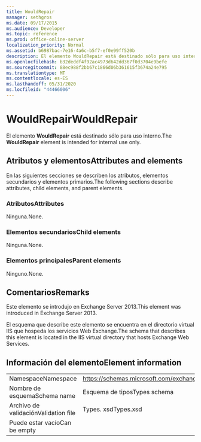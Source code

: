 ```yaml
---
title: WouldRepair
manager: sethgros
ms.date: 09/17/2015
ms.audience: Developer
ms.topic: reference
ms.prod: office-online-server
localization_priority: Normal
ms.assetid: b6987bac-7e16-4a6c-b5f7-ef0e99ff520b
description: El elemento WouldRepair está destinado sólo para uso interno.
ms.openlocfilehash: b32deddf4f92ac4973d642dd367f0d3704e9befe
ms.sourcegitcommit: 88ec988f2bb67c1866d06b361615f3674a24e795
ms.translationtype: MT
ms.contentlocale: es-ES
ms.lasthandoff: 05/31/2020
ms.locfileid: "44466006"
---
```

# <a name="wouldrepair"></a><span data-ttu-id="459a1-103">WouldRepair</span><span class="sxs-lookup"><span data-stu-id="459a1-103">WouldRepair</span></span>

<span data-ttu-id="459a1-104">El elemento **WouldRepair** está destinado sólo para uso interno.</span><span class="sxs-lookup"><span data-stu-id="459a1-104">The **WouldRepair** element is intended for internal use only.</span></span> 

## <a name="attributes-and-elements"></a><span data-ttu-id="459a1-105">Atributos y elementos</span><span class="sxs-lookup"><span data-stu-id="459a1-105">Attributes and elements</span></span>

<span data-ttu-id="459a1-106">En las siguientes secciones se describen los atributos, elementos secundarios y elementos primarios.</span><span class="sxs-lookup"><span data-stu-id="459a1-106">The following sections describe attributes, child elements, and parent elements.</span></span>
  
### <a name="attributes"></a><span data-ttu-id="459a1-107">Atributos</span><span class="sxs-lookup"><span data-stu-id="459a1-107">Attributes</span></span>

<span data-ttu-id="459a1-108">Ninguna.</span><span class="sxs-lookup"><span data-stu-id="459a1-108">None.</span></span>
  
### <a name="child-elements"></a><span data-ttu-id="459a1-109">Elementos secundarios</span><span class="sxs-lookup"><span data-stu-id="459a1-109">Child elements</span></span>

<span data-ttu-id="459a1-110">Ninguna.</span><span class="sxs-lookup"><span data-stu-id="459a1-110">None.</span></span>
  
### <a name="parent-elements"></a><span data-ttu-id="459a1-111">Elementos principales</span><span class="sxs-lookup"><span data-stu-id="459a1-111">Parent elements</span></span>

<span data-ttu-id="459a1-112">Ninguno.</span><span class="sxs-lookup"><span data-stu-id="459a1-112">None.</span></span>
  
## <a name="remarks"></a><span data-ttu-id="459a1-113">Comentarios</span><span class="sxs-lookup"><span data-stu-id="459a1-113">Remarks</span></span>

<span data-ttu-id="459a1-114">Este elemento se introdujo en Exchange Server 2013.</span><span class="sxs-lookup"><span data-stu-id="459a1-114">This element was introduced in Exchange Server 2013.</span></span>
  
<span data-ttu-id="459a1-115">El esquema que describe este elemento se encuentra en el directorio virtual IIS que hospeda los servicios Web Exchange.</span><span class="sxs-lookup"><span data-stu-id="459a1-115">The schema that describes this element is located in the IIS virtual directory that hosts Exchange Web Services.</span></span>
  
## <a name="element-information"></a><span data-ttu-id="459a1-116">Información del elemento</span><span class="sxs-lookup"><span data-stu-id="459a1-116">Element information</span></span>

|||
|:-----|:-----|
|<span data-ttu-id="459a1-117">Namespace</span><span class="sxs-lookup"><span data-stu-id="459a1-117">Namespace</span></span>  <br/> |https://schemas.microsoft.com/exchange/services/2006/types  <br/> |
|<span data-ttu-id="459a1-118">Nombre de esquema</span><span class="sxs-lookup"><span data-stu-id="459a1-118">Schema name</span></span>  <br/> |<span data-ttu-id="459a1-119">Esquema de tipos</span><span class="sxs-lookup"><span data-stu-id="459a1-119">Types schema</span></span>  <br/> |
|<span data-ttu-id="459a1-120">Archivo de validación</span><span class="sxs-lookup"><span data-stu-id="459a1-120">Validation file</span></span>  <br/> |<span data-ttu-id="459a1-121">Types. xsd</span><span class="sxs-lookup"><span data-stu-id="459a1-121">Types.xsd</span></span>  <br/> |
|<span data-ttu-id="459a1-122">Puede estar vacío</span><span class="sxs-lookup"><span data-stu-id="459a1-122">Can be empty</span></span>  <br/> ||
   

